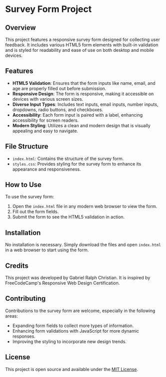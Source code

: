 # Survey Form Project

## Overview

This project features a responsive survey form designed for collecting user feedback. It includes various HTML5 form elements with built-in validation and is styled for readability and ease of use on both desktop and mobile devices.

## Features

- **HTML5 Validation**: Ensures that the form inputs like name, email, and age are properly filled out before submission.
- **Responsive Design**: The form is responsive, making it accessible on devices with various screen sizes.
- **Diverse Input Types**: Includes text inputs, email inputs, number inputs, dropdowns, radio buttons, and checkboxes.
- **Accessibility**: Each form input is paired with a label, enhancing accessibility for screen readers.
- **Modern Styling**: Utilizes a clean and modern design that is visually appealing and easy to navigate.

## File Structure

- `index.html`: Contains the structure of the survey form.
- `styles.css`: Provides styling for the survey form to enhance its appearance and responsiveness.

## How to Use

To use the survey form:

1. Open the `index.html` file in any modern web browser to view the form.
2. Fill out the form fields.
3. Submit the form to see the HTML5 validation in action.

## Installation

No installation is necessary. Simply download the files and open `index.html` in a web browser to start using the form.

## Credits

This project was developed by Gabriel Ralph Christian. It is inspired by FreeCodeCamp's Responsive Web Design Certification.

## Contributing

Contributions to the survey form are welcome, especially in the following areas:

- Expanding form fields to collect more types of information.
- Enhancing form validations with JavaScript for more dynamic responses.
- Improving the styling to incorporate new design trends.

## License

This project is open source and available under the [MIT License](https://opensource.org/licenses/MIT).
